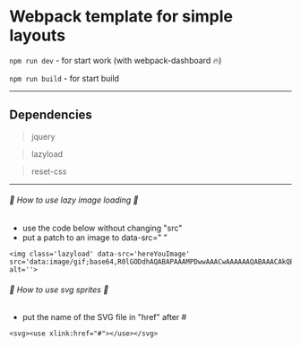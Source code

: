 #  Webpack template for simple layouts

```npm run dev``` - for start work (with webpack-dashboard :fire:)

```npm run build``` - for start build

----------

## Dependencies

>  jquery

>  lazyload

>  reset-css

----------

###### 💬 How to use lazy image loading 💬
- use the code below without changing "src"
- put a patch to an image to data-src=" "
````
<img class='lazyload' data-src='hereYouImage' src='data:image/gif;base64,R0lGODdhAQABAPAAAMPDwwAAACwAAAAAAQABAAACAkQBADs=' alt=''>
````


###### 💬 How to use svg sprites 💬
- put the name of the SVG file in "href" after #

````
<svg><use xlink:href="#"></use></svg>
````
